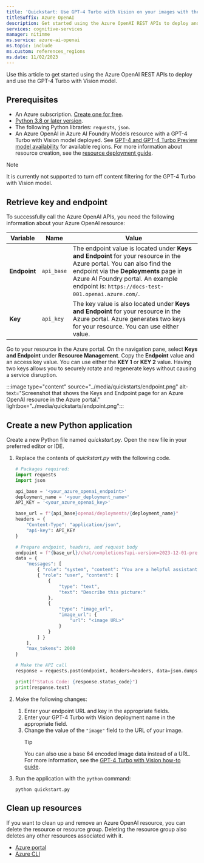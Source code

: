 ```yaml
---
title: 'Quickstart: Use GPT-4 Turbo with Vision on your images with the Azure OpenAI REST API'
titleSuffix: Azure OpenAI
description: Get started using the Azure OpenAI REST APIs to deploy and use the GPT-4 Turbo with Vision model.
services: cognitive-services
manager: nitinme
ms.service: azure-ai-openai
ms.topic: include
ms.custom: references_regions
ms.date: 11/02/2023
---
```


Use this article to get started using the Azure OpenAI REST APIs to deploy and use the GPT-4 Turbo with Vision model. 

## Prerequisites

- An Azure subscription. <a href="https://azure.microsoft.com/free/ai-services" target="_blank">Create one for free</a>.
- <a href="https://www.python.org/" target="_blank">Python 3.8 or later version</a>.
- The following Python libraries: `requests`, `json`.
- An Azure OpenAI in Azure AI Foundry Models resource with a GPT-4 Turbo with Vision model deployed. See [GPT-4 and GPT-4 Turbo Preview model availability](../concepts/models.md#gpt-4-and-gpt-4-turbo-model-availability) for available regions. For more information about resource creation, see the [resource deployment guide](/azure/ai-services/openai/how-to/create-resource).

> [!NOTE]
> It is currently not supported to turn off content filtering for the GPT-4 Turbo with Vision model.

## Retrieve key and endpoint

To successfully call the Azure OpenAI APIs, you need the following information about your Azure OpenAI resource:

| Variable | Name | Value |
|---|---|---|
| **Endpoint** | `api_base` | The endpoint value is located under **Keys and Endpoint** for your resource in the Azure portal. You can also find the endpoint via the **Deployments** page in Azure AI Foundry portal. An example endpoint is: `https://docs-test-001.openai.azure.com/`. |
| **Key** | `api_key` | The key value is also located under **Keys and Endpoint** for your resource in the Azure portal. Azure generates two keys for your resource. You can use either value. |

Go to your resource in the Azure portal. On the navigation pane, select **Keys and Endpoint** under **Resource Management**. Copy the **Endpoint** value and an access key value. You can use either the **KEY 1** or **KEY 2** value. Having two keys allows you to securely rotate and regenerate keys without causing a service disruption.

:::image type="content" source="../media/quickstarts/endpoint.png" alt-text="Screenshot that shows the Keys and Endpoint page for an Azure OpenAI resource in the Azure portal." lightbox="../media/quickstarts/endpoint.png":::

## Create a new Python application

Create a new Python file named _quickstart.py_. Open the new file in your preferred editor or IDE.


1. Replace the contents of _quickstart.py_ with the following code. 
    
    ```python
    # Packages required:
    import requests 
    import json 
    
    api_base = '<your_azure_openai_endpoint>' 
    deployment_name = '<your_deployment_name>'
    API_KEY = '<your_azure_openai_key>'
    
    base_url = f"{api_base}openai/deployments/{deployment_name}" 
    headers = {   
        "Content-Type": "application/json",   
        "api-key": API_KEY 
    } 
    
    # Prepare endpoint, headers, and request body 
    endpoint = f"{base_url}/chat/completions?api-version=2023-12-01-preview" 
    data = { 
        "messages": [ 
            { "role": "system", "content": "You are a helpful assistant." }, 
            { "role": "user", "content": [  
                { 
                    "type": "text", 
                    "text": "Describe this picture:" 
                },
                { 
                    "type": "image_url",
                    "image_url": {
                        "url": "<image URL>"
                    }
                }
            ] } 
        ], 
        "max_tokens": 2000 
    }   
    
    # Make the API call   
    response = requests.post(endpoint, headers=headers, data=json.dumps(data))   
    
    print(f"Status Code: {response.status_code}")   
    print(response.text)
    ```

1. Make the following changes:
    1. Enter your endpoint URL and key in the appropriate fields.
    1. Enter your GPT-4 Turbo with Vision deployment name in the appropriate field. 
    1. Change the value of the `"image"` field to the URL of your image.
        > [!TIP]
        > You can also use a base 64 encoded image data instead of a URL. For more information, see the [GPT-4 Turbo with Vision how-to guide](../how-to/gpt-with-vision.md#use-a-local-image).
1. Run the application with the `python` command:

    ```console
    python quickstart.py
    ```


## Clean up resources

If you want to clean up and remove an Azure OpenAI resource, you can delete the resource or resource group. Deleting the resource group also deletes any other resources associated with it.

- [Azure portal](../../../ai-services/multi-service-resource.md?pivots=azportal#clean-up-resources)
- [Azure CLI](../../../ai-services/multi-service-resource.md?pivots=azcli#clean-up-resources)


